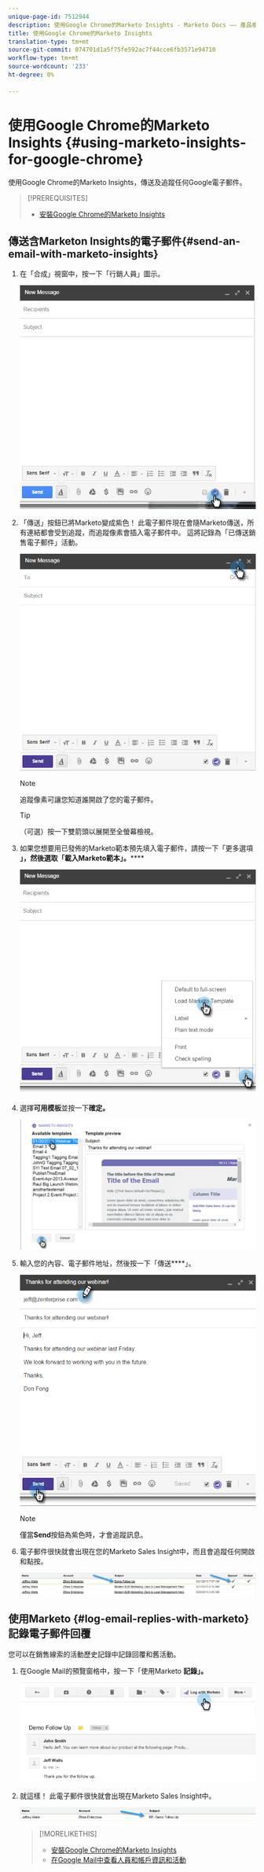 ```yaml
---
unique-page-id: 7512944
description: 使用Google Chrome的Marketo Insights - Marketo Docs —— 產品檔案
title: 使用Google Chrome的Marketo Insights
translation-type: tm+mt
source-git-commit: 074701d1a5f75fe592ac7f44cce6fb3571e94710
workflow-type: tm+mt
source-wordcount: '233'
ht-degree: 0%

---
```



# 使用Google Chrome的Marketo Insights {#using-marketo-insights-for-google-chrome}

使用Google Chrome的Marketo Insights，傳送及追蹤任何Google電子郵件。

>[!PREREQUISITES]
>
>* [安裝Google Chrome的Marketo Insights](install-marketo-insights-for-google-chrome.md)

>



## 傳送含Marketon Insights的電子郵件{#send-an-email-with-marketo-insights}

1. 在「合成」視窗中，按一下「行銷人員」圖示。

   ![](assets/image2015-10-5-14-3a57-3a53.png)

1. 「傳送」按鈕已將Marketo變成紫色！ 此電子郵件現在會隨Marketo傳送，所有連結都會受到追蹤，而追蹤像素會插入電子郵件中。 這將記錄為「已傳送銷售電子郵件」活動。

   ![](assets/image2015-10-5-15-3a2-3a21.png)

   >[!NOTE]
   >
   >追蹤像素可讓您知道誰開啟了您的電子郵件。

   >[!TIP]
   >
   >（可選）按一下雙箭頭以展開至全螢幕檢視。

1. 如果您想要用已發佈的Marketo範本預先填入電子郵件，請按一下「更多選項&#x200B;**」，然後選取「載入Marketo範本」。******

   ![](assets/image2015-10-5-15-3a6-3a50.png)

1. 選擇&#x200B;**可用模板**&#x200B;並按一下&#x200B;**確定。**

   ![](assets/image2015-10-5-15-3a11-3a44.png)

1. 輸入您的內容、電子郵件地址，然後按一下「傳送&#x200B;****」。

   ![](assets/image2015-10-6-14-3a37-3a32.png)

   >[!NOTE]
   >
   >僅當&#x200B;**Send**&#x200B;按鈕為紫色時，才會追蹤訊息。

1. 電子郵件很快就會出現在您的Marketo Sales Insight中，而且會追蹤任何開啟和點按。

   ![](assets/image2015-4-23-16-3a59-3a43.png)

## 使用Marketo {#log-email-replies-with-marketo}記錄電子郵件回覆

您可以在銷售線索的活動歷史記錄中記錄回覆和舊活動。

1. 在Google Mail的預覽窗格中，按一下「使用Marketo **記錄」。**

   ![](assets/image2015-4-23-17-3a0-3a42.png)

1. 就這樣！ 此電子郵件很快就會出現在Marketo Sales Insight中。

   ![](assets/image2015-4-23-17-3a1-3a26.png)

   >[!MORELIKETHIS]
   >
   >
   >    
   >    
   >    * [安裝Google Chrome的Marketo Insights](install-marketo-insights-for-google-chrome.md)
   >    * [在Google Mail中查看人員和帳戶資訊和活動](view-person-and-account-information-and-activities-in-google-mail.md)


